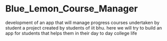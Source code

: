 # Blue_Lemon_Course_Manager
development of an app that will manage progress courses undertaken by student 
a project created by students of iit bhu. 
here we will try to build an app for students that helps them in their day to day college life
